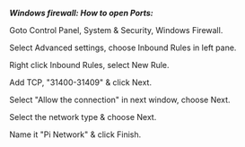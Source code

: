 _**Windows firewall: How to open Ports:**_

Goto Control Panel, System & Security, Windows Firewall.

Select Advanced settings, choose Inbound Rules in left pane.

Right click Inbound Rules, select New Rule.

Add TCP, "31400-31409" & click Next.

Select "Allow the connection" in next window, choose Next.

Select the network type & choose Next.

Name it "Pi Network" & click Finish.